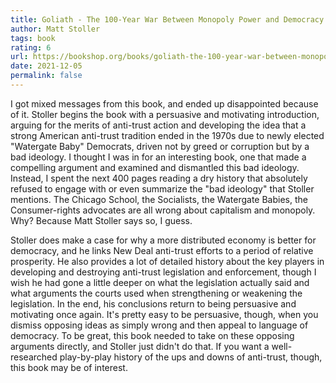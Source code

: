 ```yaml
---
title: Goliath - The 100-Year War Between Monopoly Power and Democracy
author: Matt Stoller
tags: book
rating: 6
url: https://bookshop.org/books/goliath-the-100-year-war-between-monopoly-power-and-democracy/9781501182891
date: 2021-12-05
permalink: false
---
```


I got mixed messages from this book, and ended up disappointed because of it. Stoller begins the book with a persuasive and motivating introduction, arguing for the merits of anti-trust action and developing the idea that a strong American anti-trust tradition ended in the 1970s due to newly elected "Watergate Baby" Democrats, driven not by greed or corruption but by a bad ideology. I thought I was in for an interesting book, one that made a compelling argument and examined and dismantled this bad ideology. Instead, I spent the next 400 pages reading a dry history that absolutely refused to engage with or even summarize the "bad ideology" that Stoller mentions. The Chicago School, the Socialists, the Watergate Babies, the Consumer-rights advocates are all wrong about capitalism and monopoly. Why? Because Matt Stoller says so, I guess.

Stoller does make a case for why a more distributed economy is better for democracy, and he links New Deal anti-trust efforts to a period of relative prosperity. He also provides a lot of detailed history about the key players in developing and destroying anti-trust legislation and enforcement, though I wish he had gone a little deeper on what the legislation actually said and what arguments the courts used when strengthening or weakening the legislation. In the end, his conclusions return to being persuasive and motivating once again. It's pretty easy to be persuasive, though, when you dismiss opposing ideas as simply wrong and then appeal to language of democracy. To be great, this book needed to take on these opposing arguments directly, and Stoller just didn't do that. If you want a well-researched play-by-play history of the ups and downs of anti-trust, though, this book may be of interest.